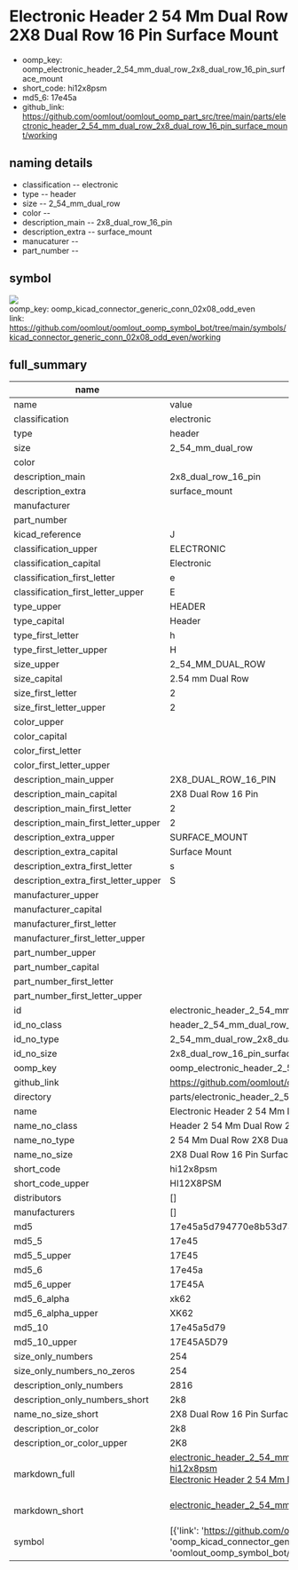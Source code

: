 # Electronic Header 2 54 Mm Dual Row 2X8 Dual Row 16 Pin Surface Mount

  
* oomp_key: oomp_electronic_header_2_54_mm_dual_row_2x8_dual_row_16_pin_surface_mount 
* short_code: hi12x8psm
* md5_6: 17e45a  
* github_link: https://github.com/oomlout/oomlout_oomp_part_src/tree/main/parts/electronic_header_2_54_mm_dual_row_2x8_dual_row_16_pin_surface_mount/working  
## naming details
* classification -- electronic
* type -- header
* size -- 2_54_mm_dual_row
* color -- 
* description_main -- 2x8_dual_row_16_pin
* description_extra -- surface_mount
* manucaturer -- 
* part_number -- 



## symbol

![](symbol/{index}/working/working_600.png)  
oomp_key: oomp_kicad_connector_generic_conn_02x08_odd_even  
link: https://github.com/oomlout/oomlout_oomp_symbol_bot/tree/main/symbols/kicad_connector_generic_conn_02x08_odd_even/working  


## full_summary
| name | value | 
| --- | --- | 
| name | value | 
| classification | electronic | 
| type | header | 
| size | 2_54_mm_dual_row | 
| color |  | 
| description_main | 2x8_dual_row_16_pin | 
| description_extra | surface_mount | 
| manufacturer |  | 
| part_number |  | 
| kicad_reference | J | 
| classification_upper | ELECTRONIC | 
| classification_capital | Electronic | 
| classification_first_letter | e | 
| classification_first_letter_upper | E | 
| type_upper | HEADER | 
| type_capital | Header | 
| type_first_letter | h | 
| type_first_letter_upper | H | 
| size_upper | 2_54_MM_DUAL_ROW | 
| size_capital | 2.54 mm Dual Row | 
| size_first_letter | 2 | 
| size_first_letter_upper | 2 | 
| color_upper |  | 
| color_capital |  | 
| color_first_letter |  | 
| color_first_letter_upper |  | 
| description_main_upper | 2X8_DUAL_ROW_16_PIN | 
| description_main_capital | 2X8 Dual Row 16 Pin | 
| description_main_first_letter | 2 | 
| description_main_first_letter_upper | 2 | 
| description_extra_upper | SURFACE_MOUNT | 
| description_extra_capital | Surface Mount | 
| description_extra_first_letter | s | 
| description_extra_first_letter_upper | S | 
| manufacturer_upper |  | 
| manufacturer_capital |  | 
| manufacturer_first_letter |  | 
| manufacturer_first_letter_upper |  | 
| part_number_upper |  | 
| part_number_capital |  | 
| part_number_first_letter |  | 
| part_number_first_letter_upper |  | 
| id | electronic_header_2_54_mm_dual_row_2x8_dual_row_16_pin_surface_mount | 
| id_no_class | header_2_54_mm_dual_row_2x8_dual_row_16_pin_surface_mount | 
| id_no_type | 2_54_mm_dual_row_2x8_dual_row_16_pin_surface_mount | 
| id_no_size | 2x8_dual_row_16_pin_surface_mount | 
| oomp_key | oomp_electronic_header_2_54_mm_dual_row_2x8_dual_row_16_pin_surface_mount | 
| github_link | https://github.com/oomlout/oomlout_oomp_part_src/tree/main/parts/electronic_header_2_54_mm_dual_row_2x8_dual_row_16_pin_surface_mount/working | 
| directory | parts/electronic_header_2_54_mm_dual_row_2x8_dual_row_16_pin_surface_mount | 
| name | Electronic Header 2 54 Mm Dual Row 2X8 Dual Row 16 Pin Surface Mount | 
| name_no_class | Header 2 54 Mm Dual Row 2X8 Dual Row 16 Pin Surface Mount | 
| name_no_type | 2 54 Mm Dual Row 2X8 Dual Row 16 Pin Surface Mount | 
| name_no_size | 2X8 Dual Row 16 Pin Surface Mount | 
| short_code | hi12x8psm | 
| short_code_upper | HI12X8PSM | 
| distributors | [] | 
| manufacturers | [] | 
| md5 | 17e45a5d794770e8b53d7300a1f02142 | 
| md5_5 | 17e45 | 
| md5_5_upper | 17E45 | 
| md5_6 | 17e45a | 
| md5_6_upper | 17E45A | 
| md5_6_alpha | xk62 | 
| md5_6_alpha_upper | XK62 | 
| md5_10 | 17e45a5d79 | 
| md5_10_upper | 17E45A5D79 | 
| size_only_numbers | 254 | 
| size_only_numbers_no_zeros | 254 | 
| description_only_numbers | 2816 | 
| description_only_numbers_short | 2k8 | 
| name_no_size_short | 2X8 Dual Row 16 Pin Surface Mount | 
| description_or_color | 2k8 | 
| description_or_color_upper | 2K8 | 
| markdown_full | [electronic_header_2_54_mm_dual_row_2x8_dual_row_16_pin_surface_mount](https://github.com/oomlout/oomlout_oomp_part_src/tree/main/parts/electronic_header_2_54_mm_dual_row_2x8_dual_row_16_pin_surface_mount/working)<br>[hi12x8psm](https://github.com/oomlout/oomlout_oomp_part_src/tree/main/parts/electronic_header_2_54_mm_dual_row_2x8_dual_row_16_pin_surface_mount/working)<br>[Electronic Header 2 54 Mm Dual Row 2X8 Dual Row 16 Pin Surface Mount](https://github.com/oomlout/oomlout_oomp_part_src/tree/main/parts/electronic_header_2_54_mm_dual_row_2x8_dual_row_16_pin_surface_mount/working)<br><br> | 
| markdown_short | [electronic_header_2_54_mm_dual_row_2x8_dual_row_16_pin_surface_mount](https://github.com/oomlout/oomlout_oomp_part_src/tree/main/parts/electronic_header_2_54_mm_dual_row_2x8_dual_row_16_pin_surface_mount/working)<br><br> | 
| symbol | [{'link': 'https://github.com/oomlout/oomlout_oomp_symbol_bot/tree/main/symbols/kicad_connector_generic_conn_02x08_odd_even', 'oomp_key': 'oomp_kicad_connector_generic_conn_02x08_odd_even', 'directory': 'oomlout_oomp_symbol_bot/symbols/kicad_connector_generic_conn_02x08_odd_even//working/working.kicad_sym', 'index': 0}] | 
